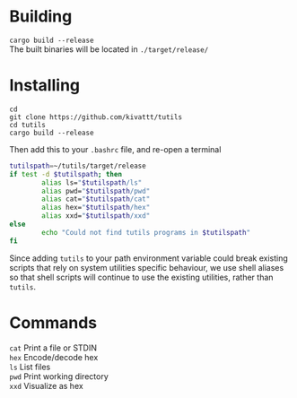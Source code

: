 # Building
`cargo build --release`\
The built binaries will be located in `./target/release/`

# Installing
```console
cd
git clone https://github.com/kivattt/tutils
cd tutils
cargo build --release
```
Then add this to your `.bashrc` file, and re-open a terminal
```bash
tutilspath=~/tutils/target/release
if test -d $tutilspath; then
        alias ls="$tutilspath/ls"
        alias pwd="$tutilspath/pwd"
        alias cat="$tutilspath/cat"
        alias hex="$tutilspath/hex"
        alias xxd="$tutilspath/xxd"
else
        echo "Could not find tutils programs in $tutilspath"
fi
```

Since adding `tutils` to your path environment variable could break existing scripts that rely on system utilities specific behaviour, we use shell aliases so that shell scripts will continue to use the existing utilities, rather than `tutils`.


# Commands
`cat` Print a file or STDIN\
`hex` Encode/decode hex\
`ls` List files\
`pwd` Print working directory\
`xxd` Visualize as hex
